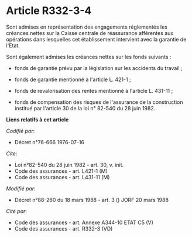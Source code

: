# Article R332-3-4

Sont admises en représentation des engagements réglementés les créances nettes sur la Caisse centrale de réassurance
afférentes aux opérations dans lesquelles cet établissement intervient avec la garantie de l'Etat.

Sont également admises les créances nettes sur les fonds suivants :

- fonds de garantie prévu par la législation sur les accidents du travail ;

- fonds de garantie mentionné à l'article L. 421-1 ;

- fonds de revalorisation des rentes mentionné à l'article L. 431-11 ;

- fonds de compensation des risques de l'assurance de la construction institué par l'article 30 de la loi n° 82-540 du 28
juin 1982.

**Liens relatifs à cet article**

_Codifié par_:

  - Décret n°76-666 1976-07-16

_Cite_:

  - Loi n°82-540 du 28 juin 1982 - art. 30, v. init.
  - Code des assurances - art. L421-1 (M)
  - Code des assurances - art. L431-11 (M)

_Modifié par_:

  - Décret n°88-260 du 18 mars 1988 - art. 3 () JORF 20 mars 1988

_Cité par_:

  - Code des assurances - art. Annexe A344-10 ETAT C5 (V)
  - Code des assurances - art. R332-3 (VD)
